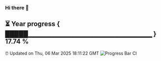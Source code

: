 ### Hi there 👋
⏳ Year progress { █████▁▁▁▁▁▁▁▁▁▁▁▁▁▁▁▁▁▁▁▁▁▁▁▁▁ } 17.74 %
---
⏰ Updated on Thu, 06 Mar 2025 18:11:22 GMT
![Progress Bar CI](https://github.com/Moyi321/Moyi321/workflows/Progress%20Bar%20CI/badge.svg)

